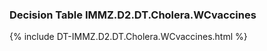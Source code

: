 ### Decision Table IMMZ.D2.DT.Cholera.WCvaccines
{% include DT-IMMZ.D2.DT.Cholera.WCvaccines.html %}

